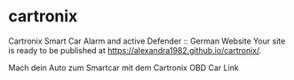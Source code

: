 # cartronix
Cartronix Smart Car Alarm and active Defender ::   German Website
Your site is ready to be published at https://alexandra1982.github.io/cartronix/. 

Mach dein Auto zum Smartcar mit dem Cartronix OBD Car Link
